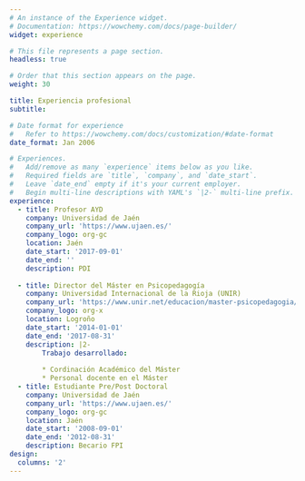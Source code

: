 ```yaml
---
# An instance of the Experience widget.
# Documentation: https://wowchemy.com/docs/page-builder/
widget: experience

# This file represents a page section.
headless: true

# Order that this section appears on the page.
weight: 30

title: Experiencia profesional
subtitle:

# Date format for experience
#   Refer to https://wowchemy.com/docs/customization/#date-format
date_format: Jan 2006

# Experiences.
#   Add/remove as many `experience` items below as you like.
#   Required fields are `title`, `company`, and `date_start`.
#   Leave `date_end` empty if it's your current employer.
#   Begin multi-line descriptions with YAML's `|2-` multi-line prefix.
experience:
  - title: Profesor AYD
    company: Universidad de Jaén
    company_url: 'https://www.ujaen.es/'
    company_logo: org-gc
    location: Jaén
    date_start: '2017-09-01'
    date_end: ''
    description: PDI
        
  - title: Director del Máster en Psicopedagogía
    company: Universidad Internacional de la Rioja (UNIR)
    company_url: 'https://www.unir.net/educacion/master-psicopedagogia/'
    company_logo: org-x
    location: Logroño
    date_start: '2014-01-01'
    date_end: '2017-08-31'
    description: |2-
        Trabajo desarrollado:
        
        * Cordinación Académico del Máster
        * Personal docente en el Máster
  - title: Estudiante Pre/Post Doctoral 
    company: Universidad de Jaén
    company_url: 'https://www.ujaen.es/'
    company_logo: org-gc
    location: Jaén
    date_start: '2008-09-01'
    date_end: '2012-08-31'
    description: Becario FPI
design:
  columns: '2'
---
```

